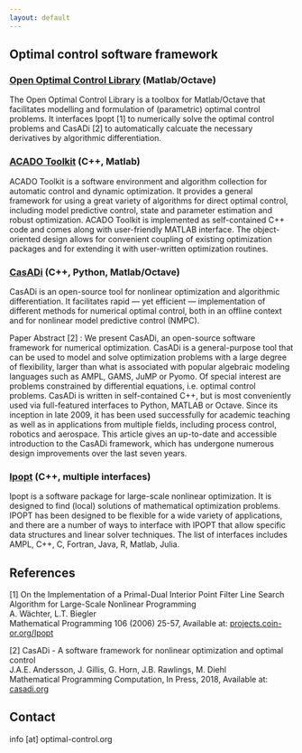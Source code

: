 ```yaml
---
layout: default
---
```


## Optimal control software framework

### [Open Optimal Control Library](https://openocl.org) (Matlab/Octave)

The Open Optimal Control Library is a toolbox for Matlab/Octave that facilitates modelling and formulation of (parametric) optimal control problems. It interfaces Ipopt [1] to numerically solve the optimal control problems and CasADi [2] to automatically calcuate the necessary derivatives by algorithmic differentiation.

### [ACADO Toolkit](http://acado.github.io/) (C++, Matlab)

ACADO Toolkit is a software environment and algorithm collection for automatic control and dynamic optimization. It provides a general framework for using a great variety of algorithms for direct optimal control, including model predictive control, state and parameter estimation and robust optimization. ACADO Toolkit is implemented as self-contained C++ code and comes along with user-friendly MATLAB interface. The object-oriented design allows for convenient coupling of existing optimization packages and for extending it with user-written optimization routines.

### [CasADi](http://casadi.org/) (C++, Python, Matlab/Octave)

CasADi is an open-source tool for nonlinear optimization and algorithmic differentiation. It facilitates rapid — yet efficient — implementation of different methods for numerical optimal control, both in an offline context and for nonlinear model predictive control (NMPC).

Paper Abstract [2]
: We present CasADi, an open-source software framework for numerical
optimization. CasADi is a general-purpose tool that can be used to model and solve
optimization problems with a large degree of flexibility, larger than what is associated
with popular algebraic modeling languages such as AMPL, GAMS, JuMP or Pyomo.
Of special interest are problems constrained by differential equations, i.e. optimal
control problems. CasADi is written in self-contained C++, but is most conveniently
used via full-featured interfaces to Python, MATLAB or Octave. Since its inception
in late 2009, it has been used successfully for academic teaching as well as in applications from multiple fields, including process control, robotics and aerospace. This
article gives an up-to-date and accessible introduction to the CasADi framework,
which has undergone numerous design improvements over the last seven years.

### [Ipopt](https://projects.coin-or.org/Ipopt) (C++, multiple interfaces)

Ipopt is a software package for large-scale nonlinear optimization. It is designed to find (local) solutions of mathematical optimization problems. IPOPT has been designed to be flexible for a wide variety of applications, and there are a number of ways to interface with IPOPT that allow specific data structures and linear solver techniques. The list of interfaces includes AMPL, C++, C, Fortran, Java, R, Matlab, Julia. 

## References

[1] On the Implementation of a Primal-Dual Interior Point Filter Line Search Algorithm for Large-Scale Nonlinear Programming  
A. Wächter, L.T. Biegler  
Mathematical Programming 106 (2006) 25-57, Available at: [projects.coin-or.org/Ipopt](https://projects.coin-or.org/Ipopt)

[2] CasADi - A software framework for nonlinear optimization and optimal control  
J.A.E. Andersson, J. Gillis, G. Horn, J.B. Rawlings, M. Diehl  
Mathematical Programming Computation, In Press, 2018, Available at: [casadi.org](http://casadi.org)

## Contact

info [at] optimal-control.org
